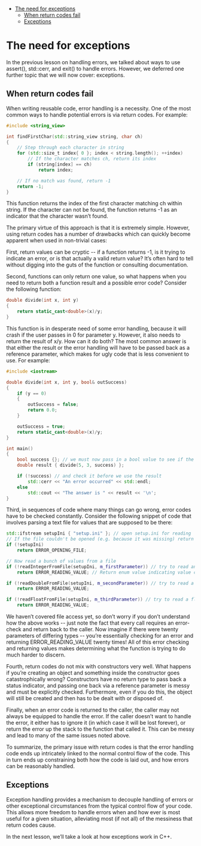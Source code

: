 - [The need for exceptions](#the-need-for-exceptions)
  - [When return codes fail](#when-return-codes-fail)
  - [Exceptions](#exceptions)


# The need for exceptions

In the previous lesson on handling errors, we talked about ways to use assert(), std::cerr, and exit() to handle errors. However, we deferred one further topic that we will now cover: exceptions.

## When return codes fail

When writing reusable code, error handling is a necessity. One of the most common ways to handle potential errors is via return codes. For example:

```cpp
#include <string_view>

int findFirstChar(std::string_view string, char ch)
{
    // Step through each character in string
    for (std::size_t index{ 0 }; index < string.length(); ++index)
        // If the character matches ch, return its index
        if (string[index] == ch)
            return index;

    // If no match was found, return -1
    return -1;
}
```

This function returns the index of the first character matching ch within string. If the character can not be found, the function returns -1 as an indicator that the character wasn’t found.

The primary virtue of this approach is that it is extremely simple. However, using return codes has a number of drawbacks which can quickly become apparent when used in non-trivial cases:

First, return values can be cryptic -- if a function returns -1, is it trying to indicate an error, or is that actually a valid return value? It’s often hard to tell without digging into the guts of the function or consulting documentation.

Second, functions can only return one value, so what happens when you need to return both a function result and a possible error code? Consider the following function:

```cpp
double divide(int x, int y)
{
    return static_cast<double>(x)/y;
}
```

This function is in desperate need of some error handling, because it will crash if the user passes in 0 for parameter y. However, it also needs to return the result of x/y. How can it do both? The most common answer is that either the result or the error handling will have to be passed back as a reference parameter, which makes for ugly code that is less convenient to use. For example:

```cpp
#include <iostream>

double divide(int x, int y, bool& outSuccess)
{
    if (y == 0)
    {
        outSuccess = false;
        return 0.0;
    }

    outSuccess = true;
    return static_cast<double>(x)/y;
}

int main()
{
    bool success {}; // we must now pass in a bool value to see if the call was successful
    double result { divide(5, 3, success) };

    if (!success) // and check it before we use the result
        std::cerr << "An error occurred" << std::endl;
    else
        std::cout << "The answer is " << result << '\n';
}
```

Third, in sequences of code where many things can go wrong, error codes have to be checked constantly. Consider the following snippet of code that involves parsing a text file for values that are supposed to be there:

```cpp
std::ifstream setupIni { "setup.ini" }; // open setup.ini for reading
// If the file couldn't be opened (e.g. because it was missing) return some error enum
if (!setupIni)
    return ERROR_OPENING_FILE;

// Now read a bunch of values from a file
if (!readIntegerFromFile(setupIni, m_firstParameter)) // try to read an integer from the file
    return ERROR_READING_VALUE; // Return enum value indicating value couldn't be read

if (!readDoubleFromFile(setupIni, m_secondParameter)) // try to read a double from the file
    return ERROR_READING_VALUE;

if (!readFloatFromFile(setupIni, m_thirdParameter)) // try to read a float from the file
    return ERROR_READING_VALUE;
```

We haven’t covered file access yet, so don’t worry if you don’t understand how the above works -- just note the fact that every call requires an error-check and return back to the caller. Now imagine if there were twenty parameters of differing types -- you’re essentially checking for an error and returning ERROR_READING_VALUE twenty times! All of this error checking and returning values makes determining what the function is trying to do much harder to discern.

Fourth, return codes do not mix with constructors very well. What happens if you’re creating an object and something inside the constructor goes catastrophically wrong? Constructors have no return type to pass back a status indicator, and passing one back via a reference parameter is messy and must be explicitly checked. Furthermore, even if you do this, the object will still be created and then has to be dealt with or disposed of.

Finally, when an error code is returned to the caller, the caller may not always be equipped to handle the error. If the caller doesn’t want to handle the error, it either has to ignore it (in which case it will be lost forever), or return the error up the stack to the function that called it. This can be messy and lead to many of the same issues noted above.

To summarize, the primary issue with return codes is that the error handling code ends up intricately linked to the normal control flow of the code. This in turn ends up constraining both how the code is laid out, and how errors can be reasonably handled.

## Exceptions

Exception handling provides a mechanism to decouple handling of errors or other exceptional circumstances from the typical control flow of your code. This allows more freedom to handle errors when and how ever is most useful for a given situation, alleviating most (if not all) of the messiness that return codes cause.

In the next lesson, we’ll take a look at how exceptions work in C++.
